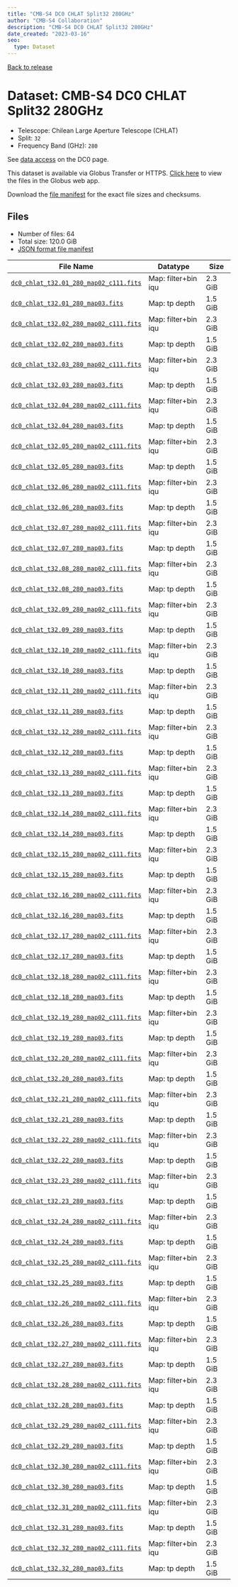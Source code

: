 ```yaml
---
title: "CMB-S4 DC0 CHLAT Split32 280GHz"
author: "CMB-S4 Collaboration"
description: "CMB-S4 DC0 CHLAT Split32 280GHz"
date_created: "2023-03-16"
seo:
  type: Dataset
---
```


[Back to release](./dc0.html#datasets)

# Dataset: CMB-S4 DC0 CHLAT Split32 280GHz

- Telescope: Chilean Large Aperture Telescope (CHLAT) 
- Split: `32`
- Frequency Band (GHz): `280`

See [data access](./dc0.html#data-access) on the DC0 page.

This dataset is available via Globus Transfer or HTTPS. [Click here](https://app.globus.org/file-manager?origin_id=38f01147-f09e-483d-a552-3866669a846d&origin_path=%2Fdatareleases%2Fdc0%2Fmission%2Fchlat%2Fsplit32%2F280%2F) to view the files in the Globus web app.

Download the [file manifest](https://g-456d30.0ed28.75bc.data.globus.org/datareleases/dc0/mission/chlat/split32/280/manifest.json) for the exact file sizes and checksums.

## Files

- Number of files: 64
- Total size: 120.0 GiB
- [JSON format file manifest](https://g-456d30.0ed28.75bc.data.globus.org/datareleases/dc0/mission/chlat/split32/280/manifest.json)

|                                                                               File Name                                                                               |      Datatype       |  Size   |
| --------------------------------------------------------------------------------------------------------------------------------------------------------------------- | ------------------- | ------- |
| [`dc0_chlat_t32.01_280_map02_c111.fits`](https://g-456d30.0ed28.75bc.data.globus.org/datareleases/dc0/mission/chlat/split32/280/dc0_chlat_t32.01_280_map02_c111.fits) | Map: filter+bin iqu | 2.3 GiB |
| [`dc0_chlat_t32.01_280_map03.fits`](https://g-456d30.0ed28.75bc.data.globus.org/datareleases/dc0/mission/chlat/split32/280/dc0_chlat_t32.01_280_map03.fits)           | Map: tp depth       | 1.5 GiB |
| [`dc0_chlat_t32.02_280_map02_c111.fits`](https://g-456d30.0ed28.75bc.data.globus.org/datareleases/dc0/mission/chlat/split32/280/dc0_chlat_t32.02_280_map02_c111.fits) | Map: filter+bin iqu | 2.3 GiB |
| [`dc0_chlat_t32.02_280_map03.fits`](https://g-456d30.0ed28.75bc.data.globus.org/datareleases/dc0/mission/chlat/split32/280/dc0_chlat_t32.02_280_map03.fits)           | Map: tp depth       | 1.5 GiB |
| [`dc0_chlat_t32.03_280_map02_c111.fits`](https://g-456d30.0ed28.75bc.data.globus.org/datareleases/dc0/mission/chlat/split32/280/dc0_chlat_t32.03_280_map02_c111.fits) | Map: filter+bin iqu | 2.3 GiB |
| [`dc0_chlat_t32.03_280_map03.fits`](https://g-456d30.0ed28.75bc.data.globus.org/datareleases/dc0/mission/chlat/split32/280/dc0_chlat_t32.03_280_map03.fits)           | Map: tp depth       | 1.5 GiB |
| [`dc0_chlat_t32.04_280_map02_c111.fits`](https://g-456d30.0ed28.75bc.data.globus.org/datareleases/dc0/mission/chlat/split32/280/dc0_chlat_t32.04_280_map02_c111.fits) | Map: filter+bin iqu | 2.3 GiB |
| [`dc0_chlat_t32.04_280_map03.fits`](https://g-456d30.0ed28.75bc.data.globus.org/datareleases/dc0/mission/chlat/split32/280/dc0_chlat_t32.04_280_map03.fits)           | Map: tp depth       | 1.5 GiB |
| [`dc0_chlat_t32.05_280_map02_c111.fits`](https://g-456d30.0ed28.75bc.data.globus.org/datareleases/dc0/mission/chlat/split32/280/dc0_chlat_t32.05_280_map02_c111.fits) | Map: filter+bin iqu | 2.3 GiB |
| [`dc0_chlat_t32.05_280_map03.fits`](https://g-456d30.0ed28.75bc.data.globus.org/datareleases/dc0/mission/chlat/split32/280/dc0_chlat_t32.05_280_map03.fits)           | Map: tp depth       | 1.5 GiB |
| [`dc0_chlat_t32.06_280_map02_c111.fits`](https://g-456d30.0ed28.75bc.data.globus.org/datareleases/dc0/mission/chlat/split32/280/dc0_chlat_t32.06_280_map02_c111.fits) | Map: filter+bin iqu | 2.3 GiB |
| [`dc0_chlat_t32.06_280_map03.fits`](https://g-456d30.0ed28.75bc.data.globus.org/datareleases/dc0/mission/chlat/split32/280/dc0_chlat_t32.06_280_map03.fits)           | Map: tp depth       | 1.5 GiB |
| [`dc0_chlat_t32.07_280_map02_c111.fits`](https://g-456d30.0ed28.75bc.data.globus.org/datareleases/dc0/mission/chlat/split32/280/dc0_chlat_t32.07_280_map02_c111.fits) | Map: filter+bin iqu | 2.3 GiB |
| [`dc0_chlat_t32.07_280_map03.fits`](https://g-456d30.0ed28.75bc.data.globus.org/datareleases/dc0/mission/chlat/split32/280/dc0_chlat_t32.07_280_map03.fits)           | Map: tp depth       | 1.5 GiB |
| [`dc0_chlat_t32.08_280_map02_c111.fits`](https://g-456d30.0ed28.75bc.data.globus.org/datareleases/dc0/mission/chlat/split32/280/dc0_chlat_t32.08_280_map02_c111.fits) | Map: filter+bin iqu | 2.3 GiB |
| [`dc0_chlat_t32.08_280_map03.fits`](https://g-456d30.0ed28.75bc.data.globus.org/datareleases/dc0/mission/chlat/split32/280/dc0_chlat_t32.08_280_map03.fits)           | Map: tp depth       | 1.5 GiB |
| [`dc0_chlat_t32.09_280_map02_c111.fits`](https://g-456d30.0ed28.75bc.data.globus.org/datareleases/dc0/mission/chlat/split32/280/dc0_chlat_t32.09_280_map02_c111.fits) | Map: filter+bin iqu | 2.3 GiB |
| [`dc0_chlat_t32.09_280_map03.fits`](https://g-456d30.0ed28.75bc.data.globus.org/datareleases/dc0/mission/chlat/split32/280/dc0_chlat_t32.09_280_map03.fits)           | Map: tp depth       | 1.5 GiB |
| [`dc0_chlat_t32.10_280_map02_c111.fits`](https://g-456d30.0ed28.75bc.data.globus.org/datareleases/dc0/mission/chlat/split32/280/dc0_chlat_t32.10_280_map02_c111.fits) | Map: filter+bin iqu | 2.3 GiB |
| [`dc0_chlat_t32.10_280_map03.fits`](https://g-456d30.0ed28.75bc.data.globus.org/datareleases/dc0/mission/chlat/split32/280/dc0_chlat_t32.10_280_map03.fits)           | Map: tp depth       | 1.5 GiB |
| [`dc0_chlat_t32.11_280_map02_c111.fits`](https://g-456d30.0ed28.75bc.data.globus.org/datareleases/dc0/mission/chlat/split32/280/dc0_chlat_t32.11_280_map02_c111.fits) | Map: filter+bin iqu | 2.3 GiB |
| [`dc0_chlat_t32.11_280_map03.fits`](https://g-456d30.0ed28.75bc.data.globus.org/datareleases/dc0/mission/chlat/split32/280/dc0_chlat_t32.11_280_map03.fits)           | Map: tp depth       | 1.5 GiB |
| [`dc0_chlat_t32.12_280_map02_c111.fits`](https://g-456d30.0ed28.75bc.data.globus.org/datareleases/dc0/mission/chlat/split32/280/dc0_chlat_t32.12_280_map02_c111.fits) | Map: filter+bin iqu | 2.3 GiB |
| [`dc0_chlat_t32.12_280_map03.fits`](https://g-456d30.0ed28.75bc.data.globus.org/datareleases/dc0/mission/chlat/split32/280/dc0_chlat_t32.12_280_map03.fits)           | Map: tp depth       | 1.5 GiB |
| [`dc0_chlat_t32.13_280_map02_c111.fits`](https://g-456d30.0ed28.75bc.data.globus.org/datareleases/dc0/mission/chlat/split32/280/dc0_chlat_t32.13_280_map02_c111.fits) | Map: filter+bin iqu | 2.3 GiB |
| [`dc0_chlat_t32.13_280_map03.fits`](https://g-456d30.0ed28.75bc.data.globus.org/datareleases/dc0/mission/chlat/split32/280/dc0_chlat_t32.13_280_map03.fits)           | Map: tp depth       | 1.5 GiB |
| [`dc0_chlat_t32.14_280_map02_c111.fits`](https://g-456d30.0ed28.75bc.data.globus.org/datareleases/dc0/mission/chlat/split32/280/dc0_chlat_t32.14_280_map02_c111.fits) | Map: filter+bin iqu | 2.3 GiB |
| [`dc0_chlat_t32.14_280_map03.fits`](https://g-456d30.0ed28.75bc.data.globus.org/datareleases/dc0/mission/chlat/split32/280/dc0_chlat_t32.14_280_map03.fits)           | Map: tp depth       | 1.5 GiB |
| [`dc0_chlat_t32.15_280_map02_c111.fits`](https://g-456d30.0ed28.75bc.data.globus.org/datareleases/dc0/mission/chlat/split32/280/dc0_chlat_t32.15_280_map02_c111.fits) | Map: filter+bin iqu | 2.3 GiB |
| [`dc0_chlat_t32.15_280_map03.fits`](https://g-456d30.0ed28.75bc.data.globus.org/datareleases/dc0/mission/chlat/split32/280/dc0_chlat_t32.15_280_map03.fits)           | Map: tp depth       | 1.5 GiB |
| [`dc0_chlat_t32.16_280_map02_c111.fits`](https://g-456d30.0ed28.75bc.data.globus.org/datareleases/dc0/mission/chlat/split32/280/dc0_chlat_t32.16_280_map02_c111.fits) | Map: filter+bin iqu | 2.3 GiB |
| [`dc0_chlat_t32.16_280_map03.fits`](https://g-456d30.0ed28.75bc.data.globus.org/datareleases/dc0/mission/chlat/split32/280/dc0_chlat_t32.16_280_map03.fits)           | Map: tp depth       | 1.5 GiB |
| [`dc0_chlat_t32.17_280_map02_c111.fits`](https://g-456d30.0ed28.75bc.data.globus.org/datareleases/dc0/mission/chlat/split32/280/dc0_chlat_t32.17_280_map02_c111.fits) | Map: filter+bin iqu | 2.3 GiB |
| [`dc0_chlat_t32.17_280_map03.fits`](https://g-456d30.0ed28.75bc.data.globus.org/datareleases/dc0/mission/chlat/split32/280/dc0_chlat_t32.17_280_map03.fits)           | Map: tp depth       | 1.5 GiB |
| [`dc0_chlat_t32.18_280_map02_c111.fits`](https://g-456d30.0ed28.75bc.data.globus.org/datareleases/dc0/mission/chlat/split32/280/dc0_chlat_t32.18_280_map02_c111.fits) | Map: filter+bin iqu | 2.3 GiB |
| [`dc0_chlat_t32.18_280_map03.fits`](https://g-456d30.0ed28.75bc.data.globus.org/datareleases/dc0/mission/chlat/split32/280/dc0_chlat_t32.18_280_map03.fits)           | Map: tp depth       | 1.5 GiB |
| [`dc0_chlat_t32.19_280_map02_c111.fits`](https://g-456d30.0ed28.75bc.data.globus.org/datareleases/dc0/mission/chlat/split32/280/dc0_chlat_t32.19_280_map02_c111.fits) | Map: filter+bin iqu | 2.3 GiB |
| [`dc0_chlat_t32.19_280_map03.fits`](https://g-456d30.0ed28.75bc.data.globus.org/datareleases/dc0/mission/chlat/split32/280/dc0_chlat_t32.19_280_map03.fits)           | Map: tp depth       | 1.5 GiB |
| [`dc0_chlat_t32.20_280_map02_c111.fits`](https://g-456d30.0ed28.75bc.data.globus.org/datareleases/dc0/mission/chlat/split32/280/dc0_chlat_t32.20_280_map02_c111.fits) | Map: filter+bin iqu | 2.3 GiB |
| [`dc0_chlat_t32.20_280_map03.fits`](https://g-456d30.0ed28.75bc.data.globus.org/datareleases/dc0/mission/chlat/split32/280/dc0_chlat_t32.20_280_map03.fits)           | Map: tp depth       | 1.5 GiB |
| [`dc0_chlat_t32.21_280_map02_c111.fits`](https://g-456d30.0ed28.75bc.data.globus.org/datareleases/dc0/mission/chlat/split32/280/dc0_chlat_t32.21_280_map02_c111.fits) | Map: filter+bin iqu | 2.3 GiB |
| [`dc0_chlat_t32.21_280_map03.fits`](https://g-456d30.0ed28.75bc.data.globus.org/datareleases/dc0/mission/chlat/split32/280/dc0_chlat_t32.21_280_map03.fits)           | Map: tp depth       | 1.5 GiB |
| [`dc0_chlat_t32.22_280_map02_c111.fits`](https://g-456d30.0ed28.75bc.data.globus.org/datareleases/dc0/mission/chlat/split32/280/dc0_chlat_t32.22_280_map02_c111.fits) | Map: filter+bin iqu | 2.3 GiB |
| [`dc0_chlat_t32.22_280_map03.fits`](https://g-456d30.0ed28.75bc.data.globus.org/datareleases/dc0/mission/chlat/split32/280/dc0_chlat_t32.22_280_map03.fits)           | Map: tp depth       | 1.5 GiB |
| [`dc0_chlat_t32.23_280_map02_c111.fits`](https://g-456d30.0ed28.75bc.data.globus.org/datareleases/dc0/mission/chlat/split32/280/dc0_chlat_t32.23_280_map02_c111.fits) | Map: filter+bin iqu | 2.3 GiB |
| [`dc0_chlat_t32.23_280_map03.fits`](https://g-456d30.0ed28.75bc.data.globus.org/datareleases/dc0/mission/chlat/split32/280/dc0_chlat_t32.23_280_map03.fits)           | Map: tp depth       | 1.5 GiB |
| [`dc0_chlat_t32.24_280_map02_c111.fits`](https://g-456d30.0ed28.75bc.data.globus.org/datareleases/dc0/mission/chlat/split32/280/dc0_chlat_t32.24_280_map02_c111.fits) | Map: filter+bin iqu | 2.3 GiB |
| [`dc0_chlat_t32.24_280_map03.fits`](https://g-456d30.0ed28.75bc.data.globus.org/datareleases/dc0/mission/chlat/split32/280/dc0_chlat_t32.24_280_map03.fits)           | Map: tp depth       | 1.5 GiB |
| [`dc0_chlat_t32.25_280_map02_c111.fits`](https://g-456d30.0ed28.75bc.data.globus.org/datareleases/dc0/mission/chlat/split32/280/dc0_chlat_t32.25_280_map02_c111.fits) | Map: filter+bin iqu | 2.3 GiB |
| [`dc0_chlat_t32.25_280_map03.fits`](https://g-456d30.0ed28.75bc.data.globus.org/datareleases/dc0/mission/chlat/split32/280/dc0_chlat_t32.25_280_map03.fits)           | Map: tp depth       | 1.5 GiB |
| [`dc0_chlat_t32.26_280_map02_c111.fits`](https://g-456d30.0ed28.75bc.data.globus.org/datareleases/dc0/mission/chlat/split32/280/dc0_chlat_t32.26_280_map02_c111.fits) | Map: filter+bin iqu | 2.3 GiB |
| [`dc0_chlat_t32.26_280_map03.fits`](https://g-456d30.0ed28.75bc.data.globus.org/datareleases/dc0/mission/chlat/split32/280/dc0_chlat_t32.26_280_map03.fits)           | Map: tp depth       | 1.5 GiB |
| [`dc0_chlat_t32.27_280_map02_c111.fits`](https://g-456d30.0ed28.75bc.data.globus.org/datareleases/dc0/mission/chlat/split32/280/dc0_chlat_t32.27_280_map02_c111.fits) | Map: filter+bin iqu | 2.3 GiB |
| [`dc0_chlat_t32.27_280_map03.fits`](https://g-456d30.0ed28.75bc.data.globus.org/datareleases/dc0/mission/chlat/split32/280/dc0_chlat_t32.27_280_map03.fits)           | Map: tp depth       | 1.5 GiB |
| [`dc0_chlat_t32.28_280_map02_c111.fits`](https://g-456d30.0ed28.75bc.data.globus.org/datareleases/dc0/mission/chlat/split32/280/dc0_chlat_t32.28_280_map02_c111.fits) | Map: filter+bin iqu | 2.3 GiB |
| [`dc0_chlat_t32.28_280_map03.fits`](https://g-456d30.0ed28.75bc.data.globus.org/datareleases/dc0/mission/chlat/split32/280/dc0_chlat_t32.28_280_map03.fits)           | Map: tp depth       | 1.5 GiB |
| [`dc0_chlat_t32.29_280_map02_c111.fits`](https://g-456d30.0ed28.75bc.data.globus.org/datareleases/dc0/mission/chlat/split32/280/dc0_chlat_t32.29_280_map02_c111.fits) | Map: filter+bin iqu | 2.3 GiB |
| [`dc0_chlat_t32.29_280_map03.fits`](https://g-456d30.0ed28.75bc.data.globus.org/datareleases/dc0/mission/chlat/split32/280/dc0_chlat_t32.29_280_map03.fits)           | Map: tp depth       | 1.5 GiB |
| [`dc0_chlat_t32.30_280_map02_c111.fits`](https://g-456d30.0ed28.75bc.data.globus.org/datareleases/dc0/mission/chlat/split32/280/dc0_chlat_t32.30_280_map02_c111.fits) | Map: filter+bin iqu | 2.3 GiB |
| [`dc0_chlat_t32.30_280_map03.fits`](https://g-456d30.0ed28.75bc.data.globus.org/datareleases/dc0/mission/chlat/split32/280/dc0_chlat_t32.30_280_map03.fits)           | Map: tp depth       | 1.5 GiB |
| [`dc0_chlat_t32.31_280_map02_c111.fits`](https://g-456d30.0ed28.75bc.data.globus.org/datareleases/dc0/mission/chlat/split32/280/dc0_chlat_t32.31_280_map02_c111.fits) | Map: filter+bin iqu | 2.3 GiB |
| [`dc0_chlat_t32.31_280_map03.fits`](https://g-456d30.0ed28.75bc.data.globus.org/datareleases/dc0/mission/chlat/split32/280/dc0_chlat_t32.31_280_map03.fits)           | Map: tp depth       | 1.5 GiB |
| [`dc0_chlat_t32.32_280_map02_c111.fits`](https://g-456d30.0ed28.75bc.data.globus.org/datareleases/dc0/mission/chlat/split32/280/dc0_chlat_t32.32_280_map02_c111.fits) | Map: filter+bin iqu | 2.3 GiB |
| [`dc0_chlat_t32.32_280_map03.fits`](https://g-456d30.0ed28.75bc.data.globus.org/datareleases/dc0/mission/chlat/split32/280/dc0_chlat_t32.32_280_map03.fits)           | Map: tp depth       | 1.5 GiB |
